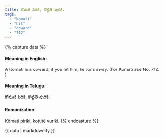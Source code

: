```yaml
---
title: కోమటి పిరికి, కొట్టితే వురికి.
tags:
  - "komati"
  - "hit"
  - "coward"
  - "712"
---
```


{% capture data %}
#### Meaning in English:
A Komati is a coward; if you hit him, he runs away.
(For Komati see No. 712. )

#### Meaning in Telugu:
కోమటి పిరికి, కొట్టితే వురికి.

#### Romanization:
Kōmaṭi piriki, koṭṭitē vuriki.
{% endcapture %}

{{ data | markdownify }}

